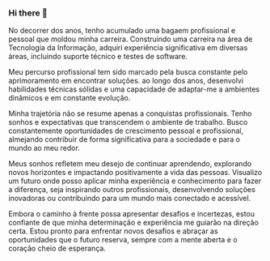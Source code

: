 ### Hi there 👋

No decorrer dos anos, tenho acumulado uma bagaem profissional e pessoal que moldou minha carreira. Construindo uma carreira na área de Tecnologia da Informação, adquiri experiência significativa em diversas áreas, incluindo suporte técnico e testes de software.

Meu percurso profissional tem sido marcado pela busca constante pelo aprimoramento em encontrar soluções. ao longo dos anos, desenvolvi habilidades técnicas sólidas e uma capacidade de adaptar-me a ambientes dinâmicos e em constante evolução.

Minha trajetória não se resume apenas a conquistas profissionais. Tenho sonhos e expectativas que transcendem o ambiente de trabalho. Busco constantemente oportunidades de crescimento pessoal e profissional, almejando contribuir de forma significativa para a sociedade e para o mundo ao meu redor.

Meus sonhos refletem meu desejo de continuar aprendendo, explorando novos horizontes e impactando positivamente a vida das pessoas. Visualizo um futuro onde posso aplicar minha experiência e conhecimento para fazer a diferença, seja inspirando outros profissionais, desenvolvendo soluções inovadoras ou contribuindo para um mundo mais conectado e acessível.

Embora o caminho à frente possa apresentar desafios e incertezas, estou confiante de que minha determinação e experiência me guiarão na direção certa. Estou pronto para enfrentar novos desafios e abraçar as oportunidades que o futuro reserva, sempre com a mente aberta e o coração cheio de esperança.
